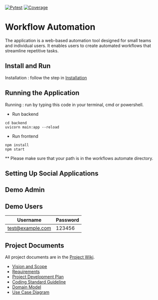 [![Pytest](https://github.com/TAGCH/Workflow-Automation/actions/workflows/workflows-pytest.yml/badge.svg)](https://github.com/TAGCH/Workflow-Automation/actions/workflows/workflows-pytest.yml)
[![Coverage](https://codecov.io/gh/TAGCH/Workflow-Automation/branch/main/graph/badge.svg)](https://codecov.io/gh/TAGCH/Workflow-Automation)
# Workflow Automation

The application is a web-based automation tool designed for small teams and individual users. It enables users to create automated workflows that streamline repetitive tasks.

## Install and Run

Installation : follow the step in [Installation](https://github.com/TAGCH/Workflow-Automation/blob/main/Installation.md) 

## Running the Application

Running : run by typing this code in your terminal, cmd or powershell.
- Run backend
```
cd backend
uvicorn main:app --reload
```
- Run frontend
```
npm install
npm start
```

** Please make sure that your path is in the workflows automate directory.

## Setting Up Social Applications

## Demo Admin

## Demo Users
| Username | Password |
| -------- | ------- |
| test@example.com | 123456 |

## Project Documents

All project documents are in the [Project Wiki](../../wiki/Home).

- [Vision and Scope](../../wiki/Vision%20Statement)
- [Requirements](../../wiki/Requirements)
- [Project Development Plan](../../wiki/Project%20Development%20Plan)
- [Coding Standard Guideline](../../wiki/Coding%20Standard%20Guideline)
- [Domain Model](../../wiki/Domain%20Model)
- [Use Case Diagram](../../wiki/Use%20Case%20Diagram)
